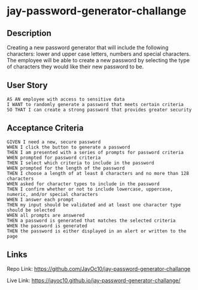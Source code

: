 # jay-password-generator-challange

## Description

Creating a new password generator that will include the following characters: lower and upper case letters, numbers and special characters. The employee will be able to create a new password by selecting the type of characters they would like their new password to be.




## User Story

```
AS AN employee with access to sensitive data
I WANT to randomly generate a password that meets certain criteria
SO THAT I can create a strong password that provides greater security
```


## Acceptance Criteria

```
GIVEN I need a new, secure password
WHEN I click the button to generate a password
THEN I am presented with a series of prompts for password criteria
WHEN prompted for password criteria
THEN I select which criteria to include in the password
WHEN prompted for the length of the password
THEN I choose a length of at least 8 characters and no more than 128 characters
WHEN asked for character types to include in the password
THEN I confirm whether or not to include lowercase, uppercase, numeric, and/or special characters
WHEN I answer each prompt
THEN my input should be validated and at least one character type should be selected
WHEN all prompts are answered
THEN a password is generated that matches the selected criteria
WHEN the password is generated
THEN the password is either displayed in an alert or written to the page
```

## Links

Repo Link: https://github.com/JayOc10/jay-password-generator-challange

Live Link: https://jayoc10.github.io/jay-password-generator-challange/
